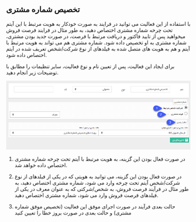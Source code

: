 ﻿## تخصیص شماره مشتری

با استفاده از این فعالیت می توانید در فرایند به صورت خودکار به هویت مرتبط با این آیتم تحت چرخه شماره مشتری اختصاص دهید، به طور مثال در فرایند فرصت فروش میخواهید پس از تایید فاکتور و دریافت مرتبط با فرصت، در صورت جدید بودن مشتری، شماره مشتری به او تخصیص داده شود. شماره مشتری هم می تواند به هویت مرتبط با آیتم و هم به هویت های متصل شده به فیلدهای از نوع شرکت/شخص تعریف شده در آیتم اختصاص داده شود.

برای ایجاد این فعالیت، پس از تعیین نام و نوع فعالیت، سایر تنظیمات را مطابق با توضیحات زیر انجام دهید.

![](AssignCustomerNo.png)

1. در صورت فعال بودن این گزینه، به هویت مرتبط با آیتم تحت چرخه شماره مشتری اختصاص داده خواهد شد.

2. در صورت فعال بودن این گزینه، می توانید به هویتی که در یکی از فیلدهای از نوع شرکت/شخص آیتم تحت چرخه وارد می شود، شماره مشتری اختصاص دهید، به طور مثال در فرآیند فرصت فروش، به شخص/شرکتی که به عنوان معرف در یکی از فیلدهای فرصت فروش وارد می شود، شماره مشتری اختصاص دهید.

3. حالت بعدی فرآیند در صورت اجرای موفق این فعالیت (تخصیص موفق شماره مشتری) و حالت بعدی در صورت بروز خطا را تعیین کنید
